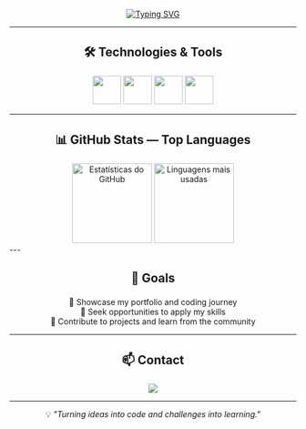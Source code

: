 <!-- Animated typing effect -->
<p align="center">
  <a href="https://git.io/typing-svg">
    <img src="https://readme-typing-svg.herokuapp.com?font=Fira+Code&size=28&duration=3000&pause=1000&color=00F7FF&center=true&vCenter=true&width=800&lines=Hi+there%2C+I'm+Davi+Morais!;Turning+ideas+into+code;Always+learning+and+improving" alt="Typing SVG" />
  </a>
</p>

---

## <p align="center">🛠️ Technologies & Tools</p>

<p align="center">
  <img src="https://cdn.jsdelivr.net/gh/devicons/devicon/icons/python/python-original.svg" width="50" height="50"/>
  <img src="https://cdn.jsdelivr.net/gh/devicons/devicon/icons/mysql/mysql-original.svg" width="50" height="50"/>
  <img src="https://cdn.jsdelivr.net/gh/devicons/devicon/icons/html5/html5-original.svg" width="50" height="50"/>
  <img src="https://cdn.jsdelivr.net/gh/devicons/devicon/icons/css3/css3-original.svg" width="50" height="50"/>
</p>

---

## <p align="center">📊 GitHub Stats — Top Languages</p>

<div align="center">
  <img src="https://github-readme-stats.vercel.app/api?username=davi-morais2008&show_icons=true&theme=dark&hide_border=true" alt="Estatísticas do GitHub" height="140" />
  <img src="https://github-readme-stats.vercel.app/api/top-langs/?username=davi-morais2008&layout=compact&theme=dark&hide_border=true" alt="Linguagens mais usadas" height="140" />
</div>
---

## <p align="center">🎯 Goals</p>

<p align="center">
📌 Showcase my portfolio and coding journey<br>
🚀 Seek opportunities to apply my skills<br>
🤝 Contribute to projects and learn from the community
</p>

---

## <p align="center">📫 Contact</p>

<p align="center">
  <a href="mailto:daviamorais1@gmail.com">
    <img src="https://img.shields.io/badge/Email-daviamorais1%40gmail.com-red?style=for-the-badge&logo=gmail&logoColor=white" />
  </a>
</p>

---

<p align="center">
💡 <i>"Turning ideas into code and challenges into learning."</i>
</p>

